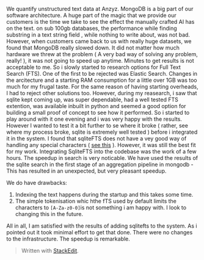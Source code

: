 ﻿We quantify unstructured text data at Anzyz. 
MongoDB is a big part of our software architecture. A huge part of the magic that we provide our customers is the time we take to see the effect the manually crafted AI has on the text. on sub 100gb databases, the performance while finding substring in a text string field , while nothing to write about, was not bad. However, when customers came back to us with really huge datasets, we found that MongoDB really slowed down. It did not matter how much hardware we threw at the problem ( A very bad way of solving any problem, really! ), it was not going to speed up anytime.
Minutes to get results is not acceptable to me. So i slowly started to research options for Full Text Search (FTS). One of the first to be rejected was Elastic Search. Changes in the arcitecture and a starting RAM consumption for a little over 1GB was too much for my frugal taste. For the same reason of having starting overheads, I had to reject other solutions too. However, during my reasearch, i saw that sqlite kept coming up, was super dependable, had a well tested FTS extention, was available inbuilt in python and seemed a good option for building a small proof of concept to see how it performed. So i started to play around with it one evening and i was very happy with the results. However I wanted to test it a bit further to se where it broke ( rather, see where my process broke, sqlite is extremely well tested ) before i integrated it in the system. I found that sqliteFTS does not have a vey good way of handling any special characters ( [see this](https://stackoverflow.com/a/28996203) ). However, it was still the best fit for my work. Integrating SqliteFTS into the codebase was the work of a few hours. The speedup in search is very noticable.
We have used the results of the sqlite search in the first stage of an aggregation pipeline in mongodb - This has resulted in an unexpected, but very pleasant speedup.

We do have drawbacks:
1. Indexing the text happens during the startup and this takes some time.
2. The simple tokenisation whic hthe fTS used by default limits the characters to `[A-Za-z0-0]`is not something i am happy with. I look to changing this in the future.

All in all, I am satisfied with the results of adding sqlitefts to the system. As i pointed out it took minimal effort to get that done. There were no changes to the infrastructure. The speedup is remarkable. 

 
> Written with [StackEdit](https://stackedit.io/).
